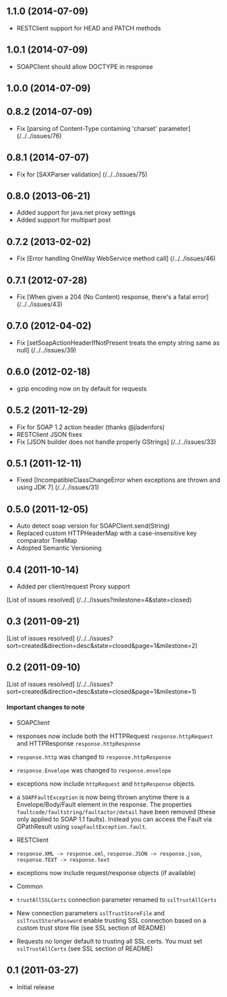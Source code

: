 ## 1.1.0 (2014-07-09)

* RESTClient support for HEAD and PATCH methods

## 1.0.1 (2014-07-09)

* SOAPClient should allow DOCTYPE in response

## 1.0.0 (2014-07-09)

## 0.8.2 (2014-07-09)

* Fix [parsing of Content-Type containing 'charset' parameter] (/../../issues/76)

## 0.8.1 (2014-07-07)

* Fix for [SAXParser validation] (/../../issues/75)

## 0.8.0 (2013-06-21)

* Added support for java.net proxy settings
* Added support for multipart post

## 0.7.2 (2013-02-02)

* Fix [Error handling OneWay WebService method call] (/../../issues/46)

## 0.7.1 (2012-07-28)

* Fix [When given a 204 (No Content) response, there's a fatal error] (/../../issues/43)

## 0.7.0 (2012-04-02)

* Fix [setSoapActionHeaderIfNotPresent treats the empty string same as null] (/../../issues/39)

## 0.6.0 (2012-02-18)

* gzip encoding now on by default for requests

## 0.5.2 (2011-12-29)

* Fix for SOAP 1.2 action header (thanks @jladenfors)
* RESTClient JSON fixes
* Fix [JSON builder does not handle properly GStrings] (/../../issues/33)

## 0.5.1 (2011-12-11)

* Fixed [IncompatibleClassChangeError when exceptions are thrown and using JDK 7] (/../../issues/31)

## 0.5.0 (2011-12-05)

* Auto detect soap version for SOAPClient.send(String)
* Replaced custom HTTPHeaderMap with a case-insensitive key comparator TreeMap
* Adopted Semantic Versioning

## 0.4 (2011-10-14)

* Added per client/request Proxy support

[List of issues resolved] (/../../issues?milestone=4&state=closed)

## 0.3 (2011-09-21)

[List of issues resolved] (/../../issues?sort=created&direction=desc&state=closed&page=1&milestone=2)

## 0.2 (2011-09-10)

[List of issues resolved] (/../../issues?sort=created&direction=desc&state=closed&page=1&milestone=1)

#### Important changes to note

* SOAPClient
 * responses now include both the HTTPRequest `response.httpRequest` and HTTPResponse `response.httpResponse`
 * `response.http` was changed to `response.httpResponse`
 * `response.Envelope` was changed to `response.envelope`
 * exceptions now include `httpRequest` and `httpResponse` objects.
 * a `SOAPFaultException` is now being thrown anytime there is a Envelope/Body/Fault element in the response.  The
 properties `faultcode/faultstring/faultactor/detail` have been removed (these only applied to SOAP 1.1 faults).
 Instead you can access the Fault via GPathResult using `soapFaultException.fault`.

* RESTClient
 * `response.XML -> response.xml`, `response.JSON -> response.json`, `response.TEXT -> response.text`
 * exceptions now include request/response objects (if available)

* Common
 * `trustAllSSLCerts` connection parameter renamed to `sslTrustAllCerts`
 *  New connection parameters `sslTrustStoreFile` and `sslTrustStorePassword` enable trusting SSL connection based on a
 custom trust store file (see SSL section of README)
 *  Requests no longer default to trusting all SSL certs.  You must set `sslTrustAllCerts` (see SSL section of README)

## 0.1 (2011-03-27)

* Initial release

